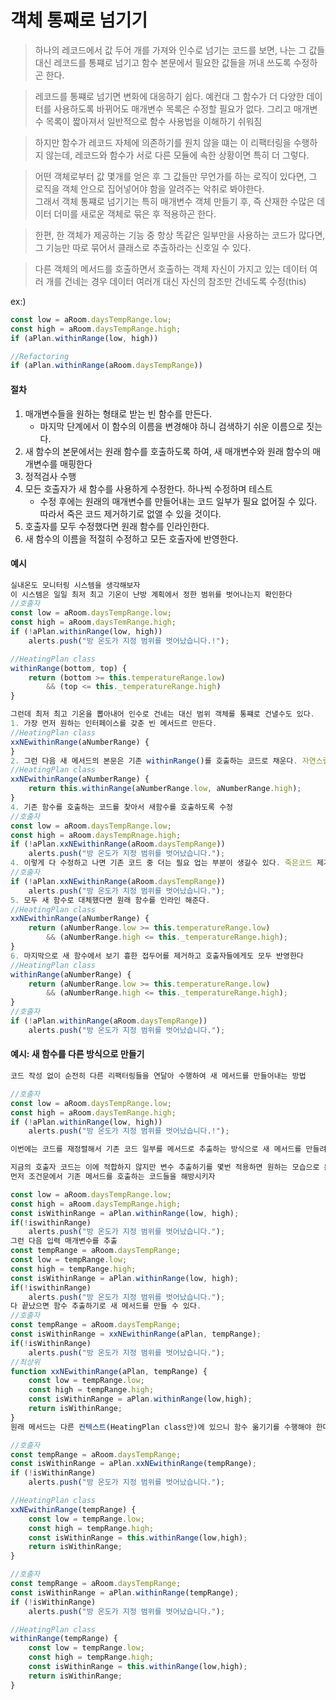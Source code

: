 # 객체 통째로 넘기기

> 하나의 레코드에서 값 두어 개를 가져와 인수로 넘기는 코드를 보면, 나는 그 값들 대신 레코드를 통쨰로 넘기고 함수 본문에서 필요한 값들을 꺼내 쓰도록 수정하곤 한다.

> 레코드를 통쨰로 넘기면 변화에 대응하기 쉽다. 예컨대 그 함수가 더 다양한 데이터를 사용하도록 바뀌어도 매개변수 목록은 수정할 필요가 없다. 그리고 매개변수 목록이 짧아져서 일반적으로 함수 사용법을 이해하기 쉬워짐

> 하지만 함수가 레코드 자체에 의존하기를 원치 않을 떄는 이 리팩터링을 수행하지 않는데, 레코드와 함수가 서로 다른 모듈에 속한 상황이면 특히 더 그렇다.

> 어떤 객체로부터 값 몇개를 얻은 후 그 값들만 무언가를 하는 로직이 있다면, 그 로직을 객체 안으로 집어넣어야 함을 알려주는 악취로 봐야한다.<br>
> 그래서 객체 통쨰로 넘기기는 특히 매개변수 객체 만들기 후, 즉 산재한 수많은 데이터 더미를 새로운 객체로 묶은 후 적용하곤 한다.

> 한편, 한 객체가 제공하는 기능 중 항상 똑같은 일부만을 사용하는 코드가 많다면, 그 기능만 따로 묶어서 클래스로 추출하라는 신호일 수 있다.

> 다른 객체의 메서드를 호출하면서 호출하는 객체 자신이 가지고 있는 데이터 여러 개를 건네는 경우 데이터 여러개 대신 자신의 참조만 건네도록 수정(this)

ex:)

```js
const low = aRoom.daysTempRange.low;
const high = aRoom.daysTempRange.high;
if (aPlan.withinRange(low, high))

//Refactoring
if (aPlan.withinRange(aRoom.daysTempRange))
```

#### 절차

1. 매개변수들을 원하는 형태로 받는 빈 함수를 만든다.
   - 마지막 단계에서 이 함수의 이름을 변경해야 하니 검색하기 쉬운 이름으로 짓는다.
2. 새 함수의 본문에서는 원래 함수를 호출하도록 하여, 새 매개변수와 원래 함수의 매개변수를 매핑한다
3. 정적검사 수행
4. 모든 호출자가 새 함수를 사용하게 수정한다. 하나씩 수정하며 테스트
   - 수정 후에는 원래의 매개변수를 만들어내는 코드 일부가 필요 없어질 수 있다. 따라서 죽은 코드 제거하기로 없앨 수 있을 것이다.
5. 호출자를 모두 수정했다면 원래 함수를 인라인한다.
6. 새 함수의 이름을 적절히 수정하고 모든 호출자에 반영한다.

#### 예시

```js
실내온도 모니터링 시스템을 생각해보자
이 시스템은 일일 최저 최고 기온이 난방 계획에서 정한 범위를 벗어나는지 확인한다
//호출자
const low = aRoom.daysTempRange.low;
const high = aRoom.daysTemRange.high;
if (!aPlan.withinRange(low, high))
    alerts.push("방 온도가 지정 범위를 벗어났습니다.!");

//HeatingPlan class
withinRange(bottom, top) {
    return (bottom >= this.temperatureRange.low)
        && (top <= this._temperatureRange.high)
}

그런데 최저 최고 기온을 뽑아내어 인수로 건네는 대신 범위 객체를 통쨰로 건낼수도 있다.
1. 가장 먼저 원하는 인터페이스를 갖춘 빈 메서드르 만든다.
//HeatingPlan class
xxNEwithinRange(aNumberRange) {
}
2. 그런 다음 새 메서드의 본문은 기존 withinRange()를 호출하는 코드로 채운다. 자연스럽게 새 매개변수를 기존 매개변수와 매핑하는 로직이 만들어짐
//HeatingPlan class
xxNEwithinRange(aNumberRange) {
    return this.withinRange(aNumberRange.low, aNumberRange.high);
}
4. 기존 함수를 호출하는 코드를 찾아서 새함수를 호출하도록 수정
//호출자
const low = aRoom.daysTempRange.low;
const high = aRoom.daysTempRnage.high;
if (!aPlan.xxNEwithinRange(aRoom.daysTempRange))
    alerts.push("방 온도가 지정 범위를 벗어났습니다.");
4. 이렇게 다 수정하고 나면 기존 코드 중 더는 필요 업는 부분이 생길수 있다. 죽은코드 제거하기를 한다
//호출자
if (!aPlan.xxNEwithinRange(aRoom.daysTempRange))
    alerts.push("방 온도가 지정 범위를 벗어났습니다.");
5. 모두 새 함수로 대체했다면 원래 함수를 인라인 해준다.
//HeatingPlan class
xxNEwithinRange(aNumberRange) {
    return (aNumberRange.low >= this.temperatureRange.low)
        && (aNumberRange.high <= this._temperatureRange.high);
}
6. 마지막으로 새 함수에서 보기 흉한 접두어를 제거하고 호출자들에게도 모두 반영한다
//HeatingPlan class
withinRange(aNumberRange) {
    return (aNumberRange.low >= this.temperatureRange.low)
        && (aNumberRange.high <= this._temperatureRange.high);
}
//호출자
if (!aPlan.withinRange(aRoom.daysTempRange))
    alerts.push("방 온도가 지정 범위를 벗어났습니다.");
```

#### 예시: 새 함수를 다른 방식으로 만들기

```js
코드 작성 없이 순전히 다른 리팩터링들을 연달아 수행하여 새 메서드를 만들어내는 방법

//호출자
const low = aRoom.daysTempRange.low;
const high = aRoom.daysTemRange.high;
if (!aPlan.withinRange(low, high))
    alerts.push("방 온도가 지정 범위를 벗어났습니다.!");

이번에는 코드를 재정렬해서 기존 코드 일부를 메서드로 추출하는 방식으로 새 메서드를 만들려 한다.

지금의 호출자 코드는 이에 적합하지 않지만 변수 추출하기를 몇번 적용하면 원하는 모습으로 둔갑한다.
먼저 조건문에서 기존 메서드를 호출하는 코드들을 해방시키자

const low = aRoom.daysTempRange.low;
const high = aRoom.daysTempRange.high;
const isWithinRange = aPlan.withinRange(low, high);
if(!iswithinRange)
    alerts.push("방 온도가 지정 범위를 벗어났습니다.");
그런 다음 입력 매개변수를 추출
const tempRange = aRoom.daysTempRange;
const low = tempRange.low;
const high = tempRange.high;
const isWithinRange = aPlan.withinRange(low, high);
if(!iswithinRange)
    alerts.push("방 온도가 지정 범위를 벗어났습니다.");
다 끝났으면 함수 추출하기로 새 메서드를 만들 수 있다.
//호출자
const tempRange = aRoom.daysTempRange;
const isWithinRange = xxNEwithinRange(aPlan, tempRange);
if(!isWithinRange)
    alerts.push("방 온도가 지정 범위를 벗어났습니다.");
//최상위
function xxNEwithinRange(aPlan, tempRange) {
    const low = tempRange.low;
    const high = tempRange.high;
    const isWithinRange = aPlan.withinRange(low,high);
    return isWithinRange;
}
원래 메서드는 다른 컨텍스트(HeatingPlan class안)에 있으니 함수 옮기기를 수행해야 한다.

//호출자
const tempRange = aRoom.daysTempRange;
const isWithinRange = aPlan.xxNEwithinRange(tempRange);
if (!isWithinRange)
    alerts.push("방 온도가 지정 범위를 벗어났습니다.");

//HeatingPlan class
xxNEwithinRange(tempRange) {
    const low = tempRange.low;
    const high = tempRange.high;
    const isWithinRange = this.withinRange(low,high);
    return isWithinRange;
}

//호출자
const tempRange = aRoom.daysTempRange;
const isWithinRange = aPlan.withinRange(tempRange);
if (!isWithinRange)
    alerts.push("방 온도가 지정 범위를 벗어났습니다.");

//HeatingPlan class
withinRange(tempRange) {
    const low = tempRange.low;
    const high = tempRange.high;
    const isWithinRange = this.withinRange(low,high);
    return isWithinRange;
}
```
